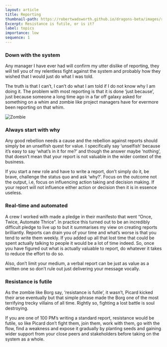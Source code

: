 ```yaml
---
layout: article
title: Reporting
thumbnail-path: https://robertwadsworth.github.io/dragons-beta/images/report_zombie.png
Excerpt: Resistance is futile, or is it?
label: topics
importance: low
sequence: 1
---
```


### Down with the system
Any manager I have ever had will confirm my utter dislike of reporting, they will tell you of my 
relentless fight against the system and probably how they wished that I would just do what I was told.    

The truth is that I can’t, I can’t do what I am told if I do not know why I am doing it. The problem with 
most reporting is that it is done ‘just because’, just because someone a long time ago in a far off galaxy 
asked for something on a whim and zombie like project managers have for evermore been reporting on that whim.

![Zombie](https://dibdobrob.github.io/robertwadsworth/images/report_zombie.png)

### Always start with why
Any good rebellion needs a cause and the rebellion against reports should simply be an unselfish quest for value. I specifically 
say ‘unselfish’ because it’s easy to say ‘what’s in it for me?’ and though the answer maybe ‘nothing’, 
that doesn’t mean that your report is not valuable in the wider context of the business.    

If you start a new role and have to write a report, don’t simply do it, be brave, challenge the status quo and ask ‘why?’. 
Focus on the outcome not the output, i.e, focus on influencing action taking and decision making. If your report will not 
influence either action or decision then it is in essence useless.

### Real-time and automated
A crew I worked with made a pledge in their manifesto that went “Once, Twice, Automate Thrice”. In practice this turned out 
to be an incredibly difficult pledge to live up to but it summarises my view on creating reports brilliantly. 
Reports can drain you of your time and what’s worse is that you tend to write them weekly. If you added up all that lost 
time that could be spent actually talking to people it would be a lot of time indeed. So, once you have figured out what 
is actually valuable to report, do whatever it takes to reduce the effort to do so.    

Also, don’t limit your medium, a verbal 
report can be just as value as a written one so don’t rule out just delivering your message vocally.

### Resistance is futile
As the zombie like Borg say, ‘resistance is futile’, it wasn’t, Picard kicked their arse eventually but 
that simple phrase made the Borg one of the most terrifying trecky villains of all time. Rightly so, fighting 
a lost battle is soul destroying.    

If you are one of 100 PM’s writing a standard report, resistance would be futile, so like Picard don’t fight them, 
join them, work with them, go with the flow, find a weakness and expose it gradually by planting seeds and gaining 
wider support from your close peers and stakeholders before taking on the system as a whole.
